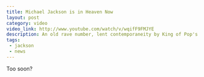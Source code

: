```yaml
---
title: Michael Jackson is in Heaven Now
layout: post
category: video
video_link: http://www.youtube.com/watch/v/wqifF9FMJYE
description: An old rave number, lent contemporaneity by King of Pop's demise.
tags:
 - jackson
 - news
---
```

Too soon?